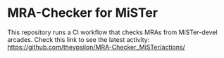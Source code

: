 # MRA-Checker for MiSTer

This repository runs a CI workflow that checks MRAs from MiSTer-devel arcades.
Check this link to see the latest activity: https://github.com/theypsilon/MRA-Checker_MiSTer/actions/
